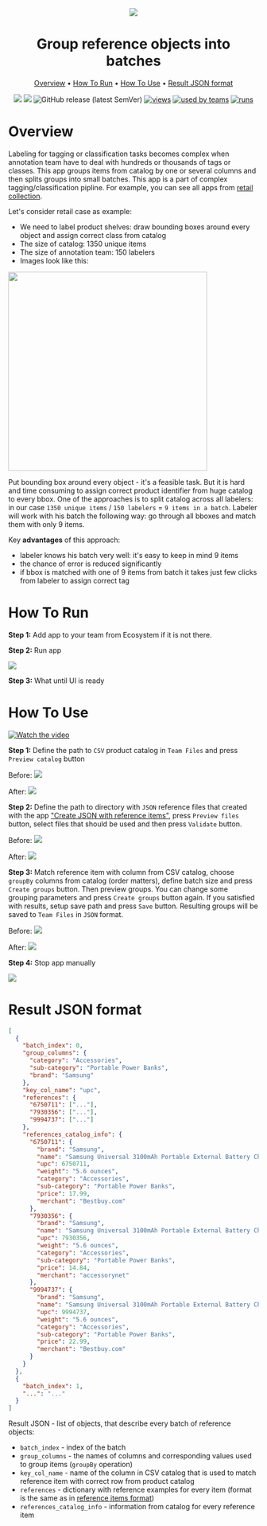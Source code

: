 <div align="center" markdown>
<img src="https://i.imgur.com/Ab2GHSQ.png"/>

# Group reference objects into batches

<p align="center">
  <a href="#Overview">Overview</a> •
  <a href="#How-To-Run">How To Run</a> •
  <a href="#How-To-Use">How To Use</a> •
  <a href="#Result-JSON-Format">Result JSON format</a>
</p>


[![](https://img.shields.io/badge/supervisely-ecosystem-brightgreen)](https://ecosystem.supervise.ly/apps/group-reference-objects-into-batches)
[![](https://img.shields.io/badge/slack-chat-green.svg?logo=slack)](https://supervise.ly/slack)
![GitHub release (latest SemVer)](https://img.shields.io/github/v/release/supervisely-ecosystem/group-reference-objects-into-batches)
[![views](https://app.supervise.ly/public/api/v3/ecosystem.counters?repo=supervisely-ecosystem/group-reference-objects-into-batches&counter=views&label=views)](https://supervise.ly)
[![used by teams](https://app.supervise.ly/public/api/v3/ecosystem.counters?repo=supervisely-ecosystem/group-reference-objects-into-batches&counter=downloads&label=used%20by%20teams)](https://supervise.ly)
[![runs](https://app.supervise.ly/public/api/v3/ecosystem.counters?repo=supervisely-ecosystem/group-reference-objects-into-batches&counter=runs&label=runs&123)](https://supervise.ly)

</div>

# Overview

Labeling for tagging or classification tasks becomes complex when annotation team have to deal with hundreds or thousands of tags or classes. This app groups items from catalog by one or several columns and then splits groups into small batches. This app is a part of complex tagging/classification pipline. For example, you can see all apps from [retail collection](https://ecosystem.supervise.ly/).

Let's consider retail case as example:
- We need to label product shelves: draw bounding boxes around every object and assign correct class from catalog
- The size of catalog: 1350 unique items
- The size of annotation team: 150 labelers
- Images look like this:

<img src="https://thumbs.dreamstime.com/z/pet-products-shelves-supermarket-pet-products-shelves-supermarket-auchan-romania-145486859.jpg" width="400px"/>

Put bounding box around every object - it's a feasible task. But it is hard and time consuming to assign correct product identifier from huge catalog to every bbox. One of the approaches is to split catalog across all labelers: in our case `1350 unique items` / `150 labelers` = `9 items in a batch`. Labeler will work with his batch the following way: go through all bboxes and match them with only 9 items. 

Key **advantages** of this approach: 
- labeler knows his batch very well: it's easy to keep in mind 9 items
- the chance of error is reduced significantly
- if bbox is matched with one of 9 items from batch it takes just few clicks from labeler to assign correct tag

# How To Run

**Step 1:** Add app to your team from Ecosystem if it is not there.

**Step 2:** Run app 
 
 <img src="https://i.imgur.com/Y5PgfbT.png"/>
 
**Step 3:** What until UI is ready

# How To Use

[![Watch the video](https://i.imgur.com/grDPMed.png)](https://youtu.be/MyrOgn4RpyA)

**Step 1:** Define the path to `CSV` product catalog in `Team Files` and press `Preview catalog` button

Before:
 <img src="https://i.imgur.com/6ds1Rnl.png"/>

After:
 <img src="https://i.imgur.com/xTDnKYt.png"/>
 
 **Step 2:** Define the path to directory with `JSON` reference files that created with the app ["Create JSON with reference items"](https://ecosystem.supervise.ly/apps/create-json-with-reference-items), press `Preview files` button, select files that should be used and then press `Validate` button.
 
Before:
 <img src="https://i.imgur.com/28A6AUg.png"/>

After:
 <img src="https://i.imgur.com/OUM7FBM.png"/>


**Step 3:** Match reference item with column from CSV catalog, choose `groupBy` columns from catalog (order matters), define batch size and press `Create groups` button. Then preview groups. You can change some grouping parameters and press `Create groups` button again. If you satisfied with results, setup save path and press `Save` button. Resulting groups will be saved to `Team Files` in `JSON` format.


Before:
 <img src="https://i.imgur.com/EU4cS1g.png"/>

After:
 <img src="https://i.imgur.com/tWB1Q5G.png"/>
 
**Step 4:** Stop app manually

<img src="https://i.imgur.com/flXfONq.png"/>


# Result JSON format

```json
[
  {
    "batch_index": 0,
    "group_columns": {
      "category": "Accessories",
      "sub-category": "Portable Power Banks",
      "brand": "Samsung"
    },
    "key_col_name": "upc",
    "references": {
      "6750711": ["..."],
      "7930356": ["..."],
      "9994737": ["..."]
    },
    "references_catalog_info": {
      "6750711": {
        "brand": "Samsung",
        "name": "Samsung Universal 3100mAh Portable External Battery Charger - White",
        "upc": 6750711,
        "weight": "5.6 ounces",
        "category": "Accessories",
        "sub-category": "Portable Power Banks",
        "price": 17.99,
        "merchant": "Bestbuy.com"
      },
      "7930356": {
        "brand": "Samsung",
        "name": "Samsung Universal 3100mAh Portable External Battery Charger - White",
        "upc": 7930356,
        "weight": "5.6 ounces",
        "category": "Accessories",
        "sub-category": "Portable Power Banks",
        "price": 14.84,
        "merchant": "accessorynet"
      },
      "9994737": {
        "brand": "Samsung",
        "name": "Samsung Universal 3100mAh Portable External Battery Charger - White",
        "upc": 9994737,
        "weight": "5.6 ounces",
        "category": "Accessories",
        "sub-category": "Portable Power Banks",
        "price": 22.99,
        "merchant": "Bestbuy.com"
      }
    }
  },
  {
    "batch_index": 1,
    "...": "..."
  }
]
```

Result JSON - list of objects, that describe every batch of reference objects:
- `batch_index` - index of the batch
- `group_columns` - the names of columns and corresponding values used to group items (`groupBy` operation)
- `key_col_name` - name of the column in CSV catalog that is used to match reference item with correct row from product catalog
- `references` - dictionary with reference examples for every item (format is the same as in [reference items format](https://github.com/supervisely-ecosystem/create-json-with-reference-items#json-format))
- `references_catalog_info` - information from catalog for every reference item
